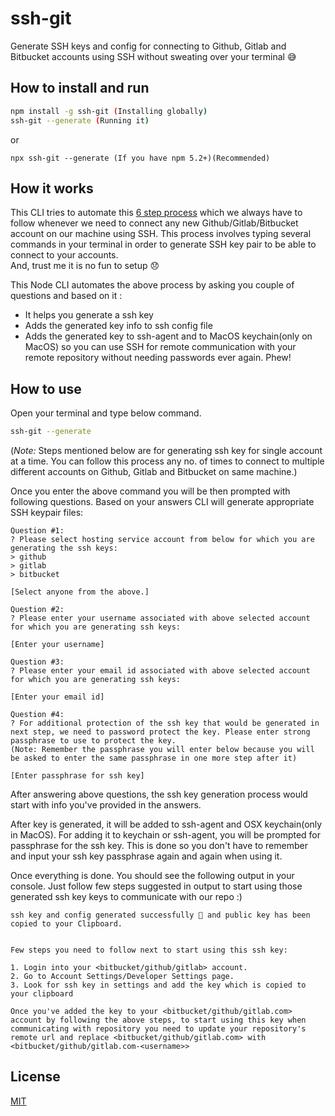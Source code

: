 # ssh-git

Generate SSH keys and config for connecting to Github, Gitlab and Bitbucket accounts using SSH without sweating over your terminal 😅

## How to install and run

```sh
npm install -g ssh-git (Installing globally)
ssh-git --generate (Running it)
```

or

```
npx ssh-git --generate (If you have npm 5.2+)(Recommended)
```

## How it works

This CLI tries to automate this [6 step process](https://help.github.com/en/articles/connecting-to-github-with-ssh) which we always have to follow whenever we need to connect any new Github/Gitlab/Bitbucket account on our machine using SSH. This process involves typing several commands in your terminal in order to generate SSH key pair to be able to connect to your accounts.  
And, trust me it is no fun to setup 😞

This Node CLI automates the above process by asking you couple of questions and based on it :

- It helps you generate a ssh key
- Adds the generated key info to ssh config file
- Adds the generated key to ssh-agent and to MacOS keychain(only on MacOS) so you can use SSH for remote communication with your remote repository without needing passwords ever again. Phew!

## How to use

Open your terminal and type below command.

```sh
ssh-git --generate
```

(_Note:_ Steps mentioned below are for generating ssh key for single account at a time. You can follow this process any no. of times to connect to multiple different accounts on Github, Gitlab and Bitbucket on same machine.)

Once you enter the above command you will be then prompted with following questions. Based on your answers CLI will generate appropriate SSH keypair files:

```
Question #1:
? Please select hosting service account from below for which you are generating the ssh keys:
> github
> gitlab
> bitbucket

[Select anyone from the above.]

Question #2:
? Please enter your username associated with above selected account for which you are generating ssh keys:

[Enter your username]

Question #3:
? Please enter your email id associated with above selected account for which you are generating ssh keys:

[Enter your email id]

Question #4:
? For additional protection of the ssh key that would be generated in next step, we need to password protect the key. Please enter strong passphrase to use to protect the key.
(Note: Remember the passphrase you will enter below because you will be asked to enter the same passphrase in one more step after it)

[Enter passphrase for ssh key]

```

After answering above questions, the ssh key generation process would start with info you've provided in the answers.

After key is generated, it will be added to ssh-agent and OSX keychain(only in MacOS). For adding it to keychain or ssh-agent, you will be prompted for passphrase for the ssh key. This is done so you don't have to remember and input your ssh key passphrase again and again when using it.

Once everything is done. You should see the following output in your console. Just follow few steps suggested in output to start using those generated ssh key keys to communicate with our repo :)

```
ssh key and config generated successfully 🎉 and public key has been copied to your Clipboard.


Few steps you need to follow next to start using this ssh key:

1. Login into your <bitbucket/github/gitlab> account.
2. Go to Account Settings/Developer Settings page.
3. Look for ssh key in settings and add the key which is copied to your clipboard

Once you've added the key to your <bitbucket/github/gitlab.com> account by following the above steps, to start using this key when communicating with repository you need to update your repository's remote url and replace <bitbucket/github/gitlab.com> with <bitbucket/github/gitlab.com-<username>>

```

## License

[MIT](https://github.com/punitda/ssh-git/blob/develop/LICENSE)
